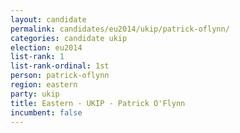 ```yaml
---
layout: candidate
permalink: candidates/eu2014/ukip/patrick-oflynn/
categories: candidate ukip
election: eu2014
list-rank: 1
list-rank-ordinal: 1st
person: patrick-oflynn
region: eastern
party: ukip
title: Eastern - UKIP - Patrick O'Flynn
incumbent: false
---
```

